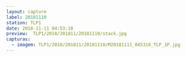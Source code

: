 ```yaml
---
layout: capture
label: 20181110
station: TLP1
date: 2018-11-11 04:53:18
preview:  TLP1/2018/201811/20181110/stack.jpg
capturas:
  - imagem: TLP1/2018/201811/20181110/M20181111_045318_TLP_1P.jpg
---
```

